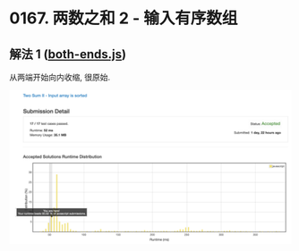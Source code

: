 # 0167. 两数之和 2 - 输入有序数组

## 解法 1 ([both-ends.js](./both-ends.js))

从两端开始向内收缩, 很原始.

![成绩](assets/both-ends.png)
